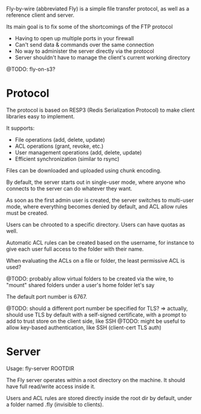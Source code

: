 Fly-by-wire (abbreviated Fly) is a simple file transfer protocol, as well
as a reference client and server.

Its main goal is to fix some of the shortcomings of the FTP protocol

- Having to open up multiple ports in your firewall
- Can't send data & commands over the same connection
- No way to administer the server directly via the protocol
- Server shouldn't have to manage the client's current working directory

@TODO: fly-on-s3?

Protocol
===

The protocol is based on RESP3 (Redis Serialization Protocol) to make
client libraries easy to implement.

It supports:

- File operations (add, delete, update)
- ACL operations (grant, revoke, etc.)
- User management operations (add, delete, update)
- Efficient synchronization (similar to rsync)

Files can be downloaded and uploaded using chunk encoding.

By default, the server starts out in single-user mode, where anyone who connects to the server can do whatever they want.

As soon as the first admin user is created, the server switches to multi-user mode, where everything becomes denied by default, and ACL allow rules must be
created.

Users can be chrooted to a specific directory. Users can have quotas as well.

Automatic ACL rules can be created based on the username, for instance to
give each user full access to the folder with their name.

When evaluating the ACLs on a file or folder, the least permissive ACL
is used?

@TODO: probably allow virtual folders to be created via the wire,
to "mount" shared folders under a user's home folder let's say

The default port number is 6767.

@TODO: should a different port number be specified for TLS?
=> actually, should use TLS by default with a self-signed certificate,
with a prompt to add to trust store on the client side, like SSH
@TODO: might be useful to allow key-based authentication, like SSH
(client-cert TLS auth)

Server
===

Usage: fly-server ROOTDIR

The Fly server operates within a root directory on the machine. It should
have full read/write access inside it.

Users and ACL rules are stored directly inside the root dir by default,
under a folder named .fly (invisible to clients).



